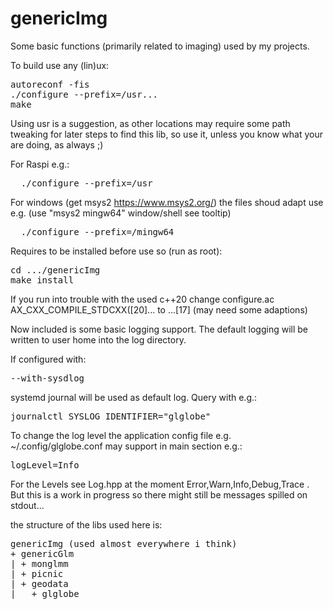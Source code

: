 # genericImg
Some basic functions (primarily related to imaging) used by my projects.

To build use any (lin)ux:
<pre>
autoreconf -fis
./configure --prefix=/usr...
make
</pre>
Using usr is a suggestion, as other locations may require some path tweaking
for later steps to find this lib, so use it,
unless you know what your are doing, as always ;)

For Raspi e.g.:
<pre>
  ./configure --prefix=/usr
</pre>
For windows (get msys2 https://www.msys2.org/) the files shoud adapt use e.g.
(use "msys2 mingw64" window/shell see tooltip)<br>
<pre>
  ./configure --prefix=/mingw64
</pre>
Requires to be installed before use so (run as root):
<pre>
cd .../genericImg
make install
</pre>
If you run into trouble with the used c++20 change configure.ac AX_CXX_COMPILE_STDCXX([20]... to ...[17] (may need some adaptions)

Now included is some basic logging support.
The default logging will be written to user home into the log directory.

If configured with:
<pre>
--with-sysdlog
</pre>
systemd journal will be used as default log.
Query with e.g.:
<pre>
journalctl SYSLOG_IDENTIFIER="glglobe"
</pre>
To change the log level the application config file e.g. ~/.config/glglobe.conf may support in main section e.g.:
<pre>
logLevel=Info
</pre>
For the Levels see Log.hpp at the moment Error,Warn,Info,Debug,Trace .
But this is a work in progress so there might still be messages spilled on stdout...

the structure of the libs used here is:
<pre>
genericImg (used almost everywhere i think)
+ genericGlm
| + monglmm
| + picnic
| + geodata
|   + glglobe
</pre>